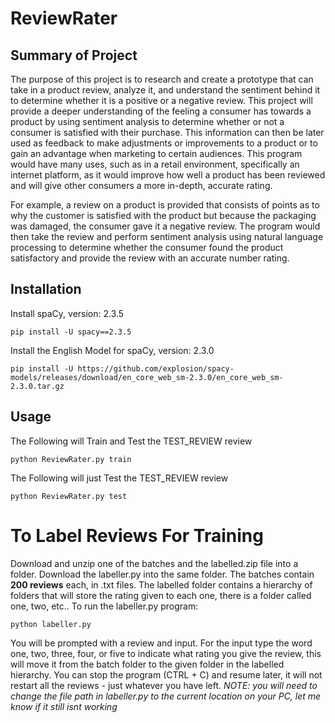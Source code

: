 # ReviewRater

## Summary of Project

   The purpose of this project is to research and create a prototype that can take in a product
review, analyze it, and understand the sentiment behind it to determine whether it is a positive or
a negative review. This project will provide a deeper understanding of the feeling a consumer has
towards a product by using sentiment analysis to determine whether or not a consumer is
satisfied with their purchase. This information can then be later used as feedback to make
adjustments or improvements to a product or to gain an advantage when marketing to certain
audiences. This program would have many uses, such as in a retail environment, specifically an
internet platform, as it would improve how well a product has been reviewed and will give other
consumers a more in-depth, accurate rating.

   For example, a review on a product is provided that consists of points as to why the
customer is satisfied with the product but because the packaging was damaged, the consumer
gave it a negative review. The program would then take the review and perform sentiment
analysis using natural language processing to determine whether the consumer found the product
satisfactory and provide the review with an accurate number rating.

## Installation

Install spaCy, version: 2.3.5

```shell
pip install -U spacy==2.3.5
```

Install the English Model for spaCy, version: 2.3.0

```shell
pip install -U https://github.com/explosion/spacy-models/releases/download/en_core_web_sm-2.3.0/en_core_web_sm-2.3.0.tar.gz
```

## Usage

The Following will Train and Test the TEST_REVIEW review
```shell
python ReviewRater.py train
```
The Following will just Test the TEST_REVIEW review
```shell
python ReviewRater.py test
```

# To Label Reviews For Training
Download and unzip one of the batches and the labelled.zip file into a folder. Download the labeller.py into the same folder.
The batches contain **200 reviews** each, in .txt files.
The labelled folder contains a hierarchy of folders that will store the rating given to each one, there is a folder called one, two, etc..
To run the labeller.py program:
```shell
python labeller.py
```
You will be prompted with a review and input. For the input type the word one, two, three, four, or five to indicate what rating you give the review, this will move it from the batch folder to the given folder in the labelled hierarchy. You can stop the program (CTRL + C) and resume later, it will not restart all the reviews - just whatever you have left.
_NOTE: you will need to change the file path in labeller.py to the current location on your PC, let me know if it still isnt working_
